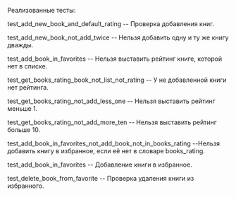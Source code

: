 Реализованные тесты:

test_add_new_book_and_default_rating -- Проверка добавления книг.

test_add_new_book_not_add_twice -- Нельзя добавить одну и ту же книгу дважды.

test_add_book_in_favorites -- Нельзя выставить рейтинг книге, которой нет в списке.

test_get_books_rating_book_not_list_not_rating -- У не добавленной книги нет рейтинга.

test_get_books_rating_not_add_less_one -- Нельзя выставить рейтинг меньше 1.

test_get_books_rating_not_add_more_ten -- Нельзя выставить рейтинг больше 10.

test_add_book_in_favorites_not_add_book_not_in_books_rating --Нельзя добавить книгу в избранное, если её нет в словаре books_rating.

test_add_book_in_favorites -- Добавление книги в избранное.

test_delete_book_from_favorite -- Проверка удаления книги из избранного.


